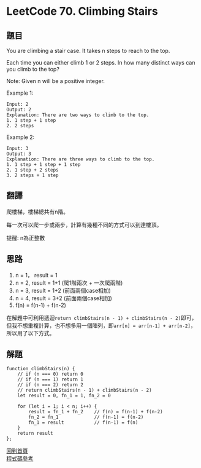 # LeetCode 70. Climbing Stairs

## 題目

You are climbing a stair case. It takes n steps to reach to the top.

Each time you can either climb 1 or 2 steps. In how many distinct ways can you climb to the top?

Note: Given n will be a positive integer.

Example 1:
```
Input: 2
Output: 2
Explanation: There are two ways to climb to the top.
1. 1 step + 1 step
2. 2 steps
```
Example 2:
```
Input: 3
Output: 3
Explanation: There are three ways to climb to the top.
1. 1 step + 1 step + 1 step
2. 1 step + 2 steps
3. 2 steps + 1 step
```
## 翻譯
爬樓梯，樓梯總共有n階。  

每一次可以爬一步或兩步，計算有幾種不同的方式可以到達樓頂。

提醒: n為正整數

## 思路
1. n = 1， result = 1
1. n = 2, result = 1+1 (爬1階兩次 + 一次爬兩階)
1. n = 3, result = 1+2 (前面兩個case相加)
1. n = 4, result = 3+2 (前面兩個case相加)
1. f(n) = f(n-1) + f(n-2)  

在解題中可利用遞迴`return climbStairs(n - 1) + climbStairs(n - 2)`即可，但我不想重複計算，也不想多用一個陣列，即`arr[n] = arr[n-1] + arr[n-2]`，所以用了以下方式。

## 解題
```
function climbStairs(n) {
    // if (n === 0) return 0
    // if (n === 1) return 1
    // if (n === 2) return 2
    // return climbStairs(n - 1) + climbStairs(n - 2)
    let result = 0, fn_1 = 1, fn_2 = 0

    for (let i = 1; i < n; i++) {
        result = fn_1 + fn_2    // f(n) = f(n-1) + f(n-2)
        fn_2 = fn_1             // f(n-1) = f(n-2) 
        fn_1 = result           // f(n-1) = f(n)
    }
    return result
};
```

[回到首頁](../../README.md)  
[程式碼參考](scripts/index.js)